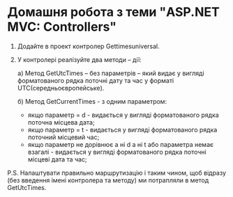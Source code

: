 # Домашня робота з теми "ASP.NET MVC: Controllers"

1. Додайте в проект контролер Gettimesuniversal.
2. У контролері реалізуйте два методи – дії:
   
    а) Метод GetUtcTimes – без параметрів – який видає у вигляді форматованого рядка поточні дату та час у форматі UTC(середньоєвропейське).
   
    б) Метод GetCurrentTimes - з одним параметром:
   
	- якщо параметр = d - видається у вигляді форматованого рядка поточна місцева дата;
	- якщо параметр = t - видається у вигляді форматованого рядка поточний місцевий час;
	- якщо параметр не дорівнює а ні d а ні t або параметра немає взагалі - видається у вигляді форматованого рядка поточні місцеві дата та час;

   
P.S. Налаштувати правильно маршрутизацію і таким чином, щоб відразу (без введення імені контролера та методу) ми потрапляли в метод GetUtcTimes.

